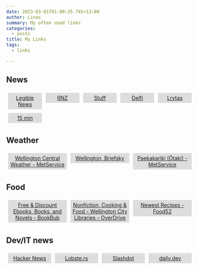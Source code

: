 ```yaml
---
date: 2023-03-01T01:00:35.745+13:00
author: Linas
summary: My often used links
categories:
  - posts
title: My Links
tags:
  - links

---
```


<style>
.container {
    display: grid;
    grid-template-columns: repeat(auto-fit, minmax(100px, 1fr));
}
.btn {
    background-color: #dddddd;
    padding: 5px;
    margin: 5px;
    text-align: center;
}

</style>



## News


<div id="grid" class="container">
  <a href="https://legiblenews.com/"><div class="btn">Legible News</div></a>
  <a href="https://www.rnz.co.nz/"><div class="btn">RNZ</div></a>
  <a href="https://www.stuff.co.nz/"><div class="btn">Stuff</div></a>
  <a href="https://www.delfi.lt/"><div class="btn">Delfi</div></a>
  <a href="https://www.lrytas.lt/"><div class="btn">Lrytas</div></a>
  <a href="https://www.15min.lt/"><div class="btn">15 min</div></a>
</div>


## Weather



<div id="grid" class="container">
  <a href="https://www.metservice.com/towns-cities/locations/wellington"><div class="btn">Wellington Central Weather - MetService</div></a>
  <a href="https://briefsky.app/?provider=openmeteo&location=-41.29%2C174.768&units=metric"><div class="btn">Wellington, Briefsky</div></a>
  <a href="https://www.metservice.com/rural/regions/kapiti-horowhenua/locations/otaki"><div class="btn">Paekakariki (Ōtaki) - MetService</div></a>
</div>



## Food


<div id="grid" class="container">
  <a href="https://www.bookbub.com/ebook-deals?categories=cooking"><div class="btn">Free & Discount Ebooks, Books, and Novels - BookBub</div></a>
  <a href="https://wcl.overdrive.com/search?mediaType=ebook&subject=111&subject=14&sortBy=newlyadded"><div class="btn">Nonfiction, Cooking & Food - Wellington City Libraries - OverDrive</div></a>
  <a href="https://food52.com/recipes/newest?tag=test-kitchen-approved"><div class="btn">Newest Recipes - Food52</div></a>

</div>





## Dev/IT news 
<div id="grid" class="container">
  <a href="https://news.ycombinator.com/"><div class="btn">Hacker News</div></a>
  <a href="https://lobste.rs/"><div class="btn">Lobste.rs</div></a>
  <a href="https://slashdot.org/"><div class="btn">Slashdot</div></a>
  <a href="https://app.daily.dev/"><div class="btn">daily.dev</div></a>
</div>




